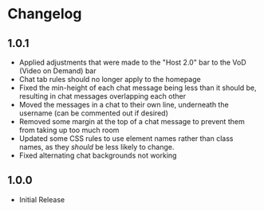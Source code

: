 # Changelog
## 1.0.1
- Applied adjustments that were made to the "Host 2.0" bar to the VoD (Video on Demand) bar
- Chat tab rules should no longer apply to the homepage
- Fixed the min-height of each chat message being less than it should be, resulting in chat messages overlapping each other
- Moved the messages in a chat to their own line, underneath the username (can be commented out if desired)
- Removed some margin at the top of a chat message to prevent them from taking up too much room
- Updated some CSS rules to use element names rather than class names, as they _should_ be less likely to change.
- Fixed alternating chat backgrounds not working

## 1.0.0
- Initial Release